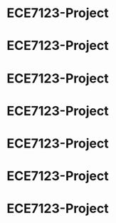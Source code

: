 # ECE7123-Project
# ECE7123-Project
# ECE7123-Project
# ECE7123-Project
# ECE7123-Project
# ECE7123-Project
# ECE7123-Project
